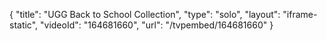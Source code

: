 {
    "title": "UGG Back to School Collection",
    "type": "solo",
    "layout": "iframe-static",
    "videoId": "164681660",
    "url": "\/tvpembed\/164681660"
}
